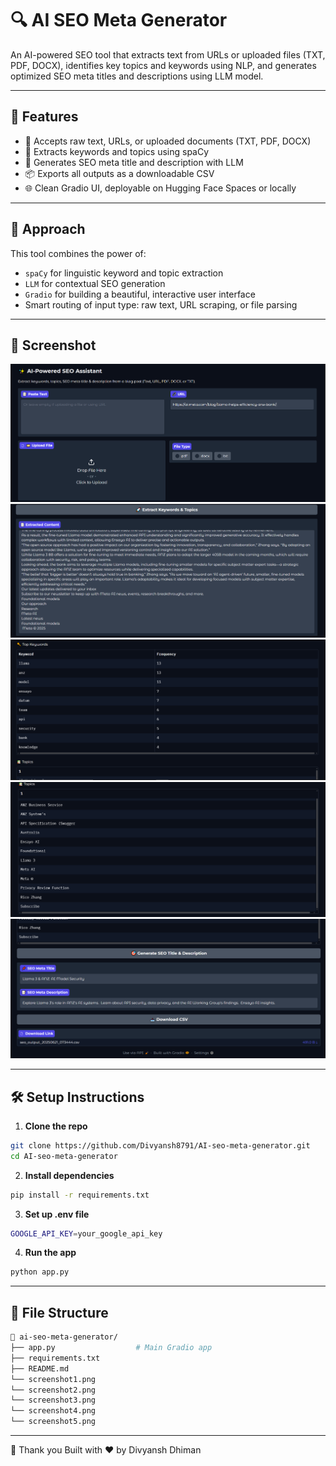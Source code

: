 # 🔍 AI SEO Meta Generator

An AI-powered SEO tool that extracts text from URLs or uploaded files (TXT, PDF, DOCX), identifies key topics and keywords using NLP, and generates optimized SEO meta titles and descriptions using LLM model.

---

## 🚀 Features

- 📝 Accepts raw text, URLs, or uploaded documents (TXT, PDF, DOCX)
- 🧠 Extracts keywords and topics using spaCy
- 🎯 Generates SEO meta title and description with LLM
- 📦 Exports all outputs as a downloadable CSV
- 🌐 Clean Gradio UI, deployable on Hugging Face Spaces or locally

---

## 🧠 Approach

This tool combines the power of:
- `spaCy` for linguistic keyword and topic extraction
- `LLM` for contextual SEO generation
- `Gradio` for building a beautiful, interactive user interface
- Smart routing of input type: raw text, URL scraping, or file parsing

---

## 📸 Screenshot

![SEO App Screenshot1](screenshot1.png)
![SEO App Screenshot2](screenshot2.png)
![SEO App Screenshot3](screenshot3.png)
![SEO App Screenshot4](screenshot4.png)
![SEO App Screenshot5](screenshot5.png)

---

## 🛠️ Setup Instructions

1. **Clone the repo**
```bash
git clone https://github.com/Divyansh8791/AI-seo-meta-generator.git
cd AI-seo-meta-generator
```
2. **Install dependencies**
```bash
pip install -r requirements.txt
```
3. **Set up .env file**
```bash
GOOGLE_API_KEY=your_google_api_key
```
4. **Run the app**
```bash
python app.py
```
---

## 📂 File Structure
```bash
📁 ai-seo-meta-generator/
├── app.py                  # Main Gradio app
├── requirements.txt
├── README.md
└── screenshot1.png
└── screenshot2.png
└── screenshot3.png
└── screenshot4.png
└── screenshot5.png
```
---
🙌 Thank you
Built with ❤️ by Divyansh Dhiman
